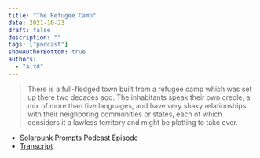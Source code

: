 ```yaml
---
title: "The Refugee Camp"
date: 2021-10-23
draft: false
description: ""
tags: ["podcast"]
showAuthorBottom: true
authors:
  - "alxd"
---
```


> There is a full-fledged town built from a refugee camp which was set up there two decades ago. The inhabitants speak their own creole, a mix of more than five languages, and have very shaky relationships with their neighboring communities or states, each of which considers it a lawless territory and might be plotting to take over.

- [Solarpunk Prompts Podcast Episode](https://podcast.tomasino.org/@SolarpunkPrompts/episodes/the-refugee-camp)
- [Transcript](https://wiki.tomasino.org/writing/Solarpunk-Prompts---The-Refugee-Camp)

